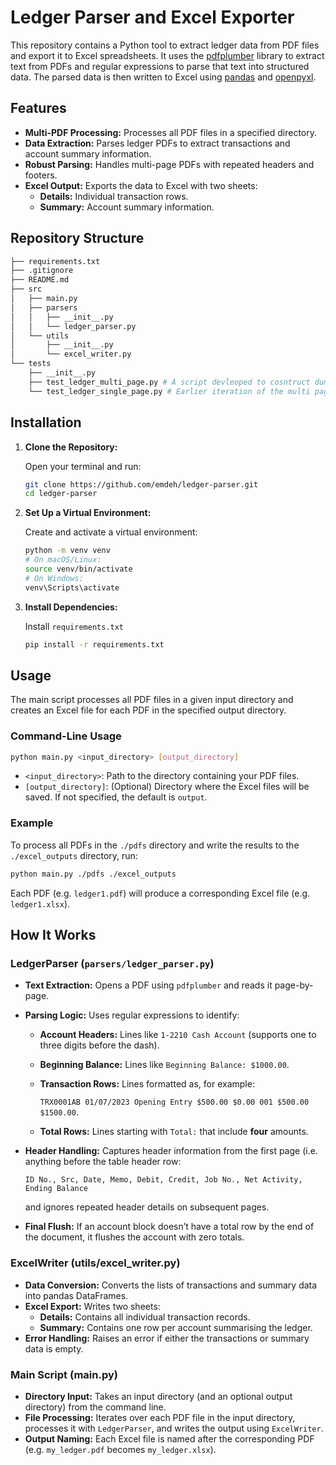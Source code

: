 # Ledger Parser and Excel Exporter

This repository contains a Python tool to extract ledger data from PDF files and export it to Excel spreadsheets. It uses the [pdfplumber](https://github.com/jsvine/pdfplumber) library to extract text from PDFs and regular expressions to parse that text into structured data. The parsed data is then written to Excel using [pandas](https://pandas.pydata.org/) and [openpyxl](https://openpyxl.readthedocs.io/).

## Features

- **Multi-PDF Processing:** Processes all PDF files in a specified directory.
- **Data Extraction:** Parses ledger PDFs to extract transactions and account summary information.
- **Robust Parsing:** Handles multi-page PDFs with repeated headers and footers.
- **Excel Output:** Exports the data to Excel with two sheets:
  - **Details:** Individual transaction rows.
  - **Summary:** Account summary information.

## Repository Structure

```bash
├── requirements.txt
├── .gitignore
├── README.md
├── src
│   ├── main.py
│   ├── parsers
│   │   ├── __init__.py
│   │   └── ledger_parser.py
│   └── utils
│       ├── __init__.py
│       └── excel_writer.py
└── tests
    ├── __init__.py
    ├── test_ledger_multi_page.py # A script devleoped to cosntruct dummy ledgers - (developed by giving ChatGPT a written description of the target data)
    └── test_ledger_single_page.py # Earlier iteration of the multi page script abov.
```

## Installation

1. **Clone the Repository:**

   Open your terminal and run:
   ```bash
   git clone https://github.com/emdeh/ledger-parser.git
   cd ledger-parser
   ```

2. **Set Up a Virtual Environment:**

   Create and activate a virtual environment:
   ```bash
   python -m venv venv
   # On macOS/Linux:
   source venv/bin/activate
   # On Windows:
   venv\Scripts\activate
   ```

3. **Install Dependencies:**

   Install `requirements.txt`
   ```bash
   pip install -r requirements.txt
   ```

## Usage

The main script processes all PDF files in a given input directory and creates an Excel file for each PDF in the specified output directory.

### Command-Line Usage

```bash
python main.py <input_directory> [output_directory]
```

- `<input_directory>`: Path to the directory containing your PDF files.
- `[output_directory]`: (Optional) Directory where the Excel files will be saved. If not specified, the default is `output`.

### Example

To process all PDFs in the `./pdfs` directory and write the results to the `./excel_outputs` directory, run:

```bash
python main.py ./pdfs ./excel_outputs
```

Each PDF (e.g. `ledger1.pdf`) will produce a corresponding Excel file (e.g. `ledger1.xlsx`).

## How It Works

### LedgerParser (`parsers/ledger_parser.py`)

- **Text Extraction:** Opens a PDF using `pdfplumber` and reads it page-by-page.
- **Parsing Logic:** Uses regular expressions to identify:
  - **Account Headers:** Lines like `1-2210 Cash Account` (supports one to three digits before the dash).
  - **Beginning Balance:** Lines like `Beginning Balance: $1000.00`.
  - **Transaction Rows:** Lines formatted as, for example:

    `TRX0001AB 01/07/2023 Opening Entry $500.00 $0.00 001 $500.00 $1500.00`.
  - **Total Rows:** Lines starting with `Total:` that include **four** amounts.
- **Header Handling:** Captures header information from the first page (i.e. anything before the table header row:

    `ID No., Src, Date, Memo, Debit, Credit, Job No., Net Activity, Ending Balance`
    
    and ignores repeated header details on subsequent pages.
- **Final Flush:** If an account block doesn’t have a total row by the end of the document, it flushes the account with zero totals.

### ExcelWriter (utils/excel_writer.py)

- **Data Conversion:** Converts the lists of transactions and summary data into pandas DataFrames.
- **Excel Export:** Writes two sheets:
  - **Details:** Contains all individual transaction records.
  - **Summary:** Contains one row per account summarising the ledger.
- **Error Handling:** Raises an error if either the transactions or summary data is empty.

### Main Script (main.py)

- **Directory Input:** Takes an input directory (and an optional output directory) from the command line.
- **File Processing:** Iterates over each PDF file in the input directory, processes it with `LedgerParser`, and writes the output using `ExcelWriter`.
- **Output Naming:** Each Excel file is named after the corresponding PDF (e.g. `my_ledger.pdf` becomes `my_ledger.xlsx`).
